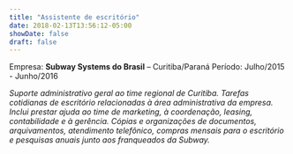 ```yaml
---
title: "Assistente de escritório"
date: 2018-02-13T13:56:12-05:00
showDate: false
draft: false
---
```


Empresa: **Subway Systems do Brasil** – Curitiba/Paraná
Período: Julho/2015 - Junho/2016

*Suporte administrativo geral ao time regional de Curitiba. Tarefas cotidianas de escritório
relacionadas à área administrativa da empresa. Inclui prestar ajuda ao time de marketing, à coordenação, leasing, contabilidade e à gerência. Cópias e organizações de documentos, arquivamentos, atendimento telefônico, compras mensais para o escritório e pesquisas anuais junto aos franqueados da Subway.*
